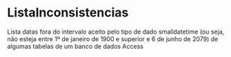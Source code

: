 # ListaInconsistencias
Lista datas fora do intervalo aceito pelo tipo de dado smalldatetime (ou seja, não esteja entre 1º de janeiro de 1900 e superior e 6 de junho de 2079) de algumas tabelas de um banco de dados Access
